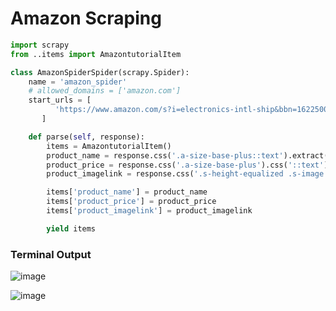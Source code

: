# Amazon Scraping

```python
import scrapy
from ..items import AmazontutorialItem

class AmazonSpiderSpider(scrapy.Spider):
    name = 'amazon_spider'
    # allowed_domains = ['amazon.com']
    start_urls = [
          'https://www.amazon.com/s?i=electronics-intl-ship&bbn=16225009011&rh=n%3A3248684011&dc&ds=v1%3AI91B%2BdZTSA96JFKRasp6HXQXmnwcDXjnGP3sdGiHpdM&qid=1663938140&ref=sr_ex_n_1'
       ]

    def parse(self, response):
        items = AmazontutorialItem()
        product_name = response.css('.a-size-base-plus::text').extract()
        product_price = response.css('.a-size-base-plus').css('::text').extract()
        product_imagelink = response.css('.s-height-equalized .s-image::attr(src)').extract()

        items['product_name'] = product_name
        items['product_price'] = product_price
        items['product_imagelink'] = product_imagelink

        yield items

```

### Terminal Output
![image](https://user-images.githubusercontent.com/80588277/192127604-41e910ca-6af6-4bfe-a692-84adf58b8066.png)

![image](https://user-images.githubusercontent.com/80588277/192127653-18d12e39-2ca8-4b7c-a46d-119dfb9b4cab.png)

